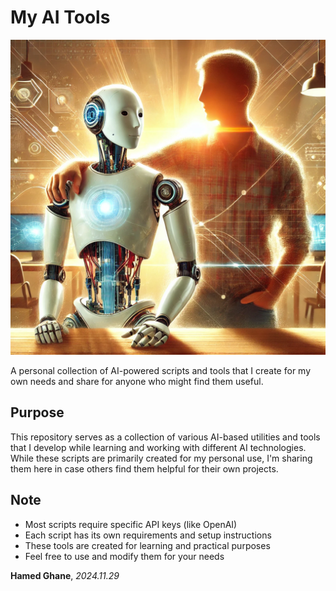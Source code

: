 # My AI Tools

![AI Collaboration](https://github.com/HamedGhaneS/My-AI-Tools/blob/main/Images/AI.jpeg)

A personal collection of AI-powered scripts and tools that I create for my own needs and share for anyone who might find them useful.

## Purpose
This repository serves as a collection of various AI-based utilities and tools that I develop while learning and working with different AI technologies.
While these scripts are primarily created for my personal use, I'm sharing them here in case others find them helpful for their own projects.

## Note
- Most scripts require specific API keys (like OpenAI)
- Each script has its own requirements and setup instructions
- These tools are created for learning and practical purposes
- Feel free to use and modify them for your needs

 **Hamed Ghane**,
 *2024.11.29*

